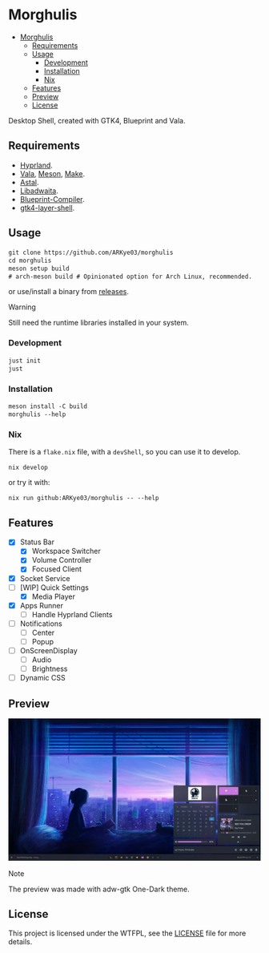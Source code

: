 
# Morghulis

- [Morghulis](#morghulis)
  - [Requirements](#requirements)
  - [Usage](#usage)
    - [Development](#development)
    - [Installation](#installation)
    - [Nix](#nix)
  - [Features](#features)
  - [Preview](#preview)
  - [License](#license)

Desktop Shell, created with GTK4, Blueprint and Vala.

## Requirements

- [Hyprland](https://hyprland.org/).
- [Vala](https://vala.dev/), [Meson](https://mesonbuild.com/), [Make](https://www.gnu.org/software/make/).
- [Astal](https://github.com/Aylur/astal).
- [Libadwaita](https://gitlab.gnome.org/GNOME/libadwaita).
- [Blueprint-Compiler](https://jwestman.pages.gitlab.gnome.org/blueprint-compiler/).
- [gtk4-layer-shell](https://github.com/wmww/gtk4-layer-shell).

## Usage

```shell
git clone https://github.com/ARKye03/morghulis
cd morghulis
meson setup build
# arch-meson build # Opinionated option for Arch Linux, recommended.
```

or use/install a binary from [releases](https://github.com/ARKye03/morghulis/releases).

> [!WARNING]  
> Still need the runtime libraries installed in your system.

### Development

```shell
just init
just
```

### Installation

```shell
meson install -C build
morghulis --help
```

### Nix

There is a `flake.nix` file, with a `devShell`, so you can use it to develop.

```shell
nix develop
```

or try it with:

```shell
nix run github:ARKye03/morghulis -- --help
```

## Features

- [x] Status Bar
  - [x] Workspace Switcher
  - [x] Volume Controller
  - [x] Focused Client
- [x] Socket Service
- [ ] [WIP] Quick Settings
  - [x] Media Player
- [x] Apps Runner
  - [ ] Handle Hyprland Clients
- [ ] Notifications
  - [ ] Center
  - [ ] Popup
- [ ] OnScreenDisplay
  - [ ] Audio
  - [ ] Brightness
- [ ] Dynamic CSS

## Preview

![Morghulis](public/morghulis.webp)

> [!NOTE]  
> The preview was made with adw-gtk One-Dark theme.

## License

This project is licensed under the WTFPL, see the [LICENSE](./LICENSE) file for more details.
